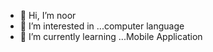 - 👋 Hi, I’m noor
- 👀 I’m interested in ...computer language
- 🌱 I’m currently learning ...Mobile Application

<!---
Noorans786/Noorans786 is a ✨ special ✨ repository because its `README.md` (this file) appears on your GitHub profile.
You can click the Preview link to take a look at your changes.
--->
